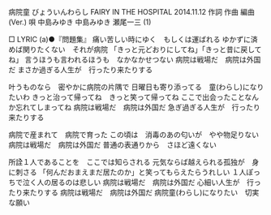 
病院童
びょういんわらし
FAIRY IN THE HOSPITAL
2014.11.12
作詞  作曲  編曲 (Ver.)   唄
中島みゆき   中島みゆき   瀬尾一三 (1)
 
□ LYRIC (a)●『問題集』
痛い苦しい時にゆく　もしくは運ばれる
ゆかずに済めば関りたくない　それが病院
「きっと元どおりにしてね」「きっと昔に戻してね」
言うほうも言われるほうも　なかなかせつない
病院は戦場だ　病院は外国だ
まさか過ぎる人生が　行ったり来たりする

叶うものなら　密やかに病院の片隅で
日曜日も寄り添ってる　童(わらし)になりたいわ
きっと治って帰ってね　きっと笑って帰ってね
ここで出会ったことなんか忘れてしまってね
病院は戦場だ　病院は外国だ
急ぎ過ぎる人生が　行ったり来たりする

病院で産まれて　病院で育った
この頃は　消毒のあの匂いが　やや物足りない
病院は戦場だ　病院は外国だ
普通の表通りから　さほど遠くない

所詮１人であることを　ここでは知らされる
元気ならば越えられる孤独が　身に刺さる
「何んだおまえまだ居たのか」と笑ってもらえたらうれしい
１人ぽっちで泣く人の居るのは悲しい
病院は戦場だ　病院は外国だ
心細い人生が　行ったり来たりする
病院は戦場だ　病院は外国だ
病院童(わらし)になりたい　切実な願い